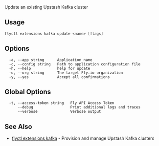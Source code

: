 Update an existing Upstash Kafka cluster


## Usage
~~~
flyctl extensions kafka update <name> [flags]
~~~

## Options

~~~
  -a, --app string      Application name
  -c, --config string   Path to application configuration file
  -h, --help            help for update
  -o, --org string      The target Fly.io organization
  -y, --yes             Accept all confirmations
~~~

## Global Options

~~~
  -t, --access-token string   Fly API Access Token
      --debug                 Print additional logs and traces
      --verbose               Verbose output
~~~

## See Also

* [flyctl extensions kafka](/docs/flyctl/extensions-kafka/)	 - Provision and manage Upstash Kafka clusters

